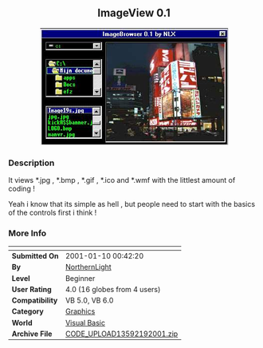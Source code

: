 ﻿<div align="center">

## ImageView 0\.1

<img src="PIC2001191847325228.jpg">
</div>

### Description

It views *.jpg , *.bmp , *.gif , *.ico and *.wmf with the littlest amount of coding !

Yeah i know that its simple as hell , but people need to start with the basics of the controls first i think !
 
### More Info
 


<span>             |<span>
---                |---
**Submitted On**   |2001-01-10 00:42:20
**By**             |[NorthernLight](https://github.com/Planet-Source-Code/PSCIndex/blob/master/ByAuthor/northernlight.md)
**Level**          |Beginner
**User Rating**    |4.0 (16 globes from 4 users)
**Compatibility**  |VB 5\.0, VB 6\.0
**Category**       |[Graphics](https://github.com/Planet-Source-Code/PSCIndex/blob/master/ByCategory/graphics__1-46.md)
**World**          |[Visual Basic](https://github.com/Planet-Source-Code/PSCIndex/blob/master/ByWorld/visual-basic.md)
**Archive File**   |[CODE\_UPLOAD13592192001\.zip](https://github.com/Planet-Source-Code/northernlight-imageview-0-1__1-14290/archive/master.zip)








